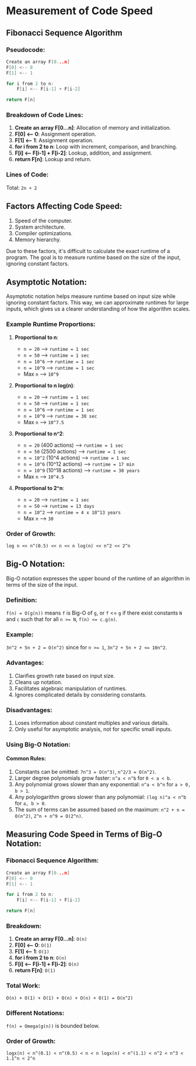 
# Measurement of Code Speed

## Fibonacci Sequence Algorithm

### Pseudocode:
```cpp
Create an array F[0...n]
F[0] <-- 0
F[1] <-- 1

for i from 2 to n:
    F[i] <-- F[i-1] + F[i-2]

return F[n]
```

### Breakdown of Code Lines:
1. **Create an array F[0...n]**: Allocation of memory and initialization.
2. **F[0] <-- 0**: Assignment operation.
3. **F[1] <-- 1**: Assignment operation.
4. **for i from 2 to n**: Loop with increment, comparison, and branching.
5. **F[i] <-- F[i-1] + F[i-2]**: Lookup, addition, and assignment.
6. **return F[n]**: Lookup and return.

### Lines of Code:
Total: `2n + 2`

## Factors Affecting Code Speed:
1. Speed of the computer.
2. System architecture.
3. Compiler optimizations.
4. Memory hierarchy.

Due to these factors, it's difficult to calculate the exact runtime of a program. The goal is to measure runtime based on the size of the input, ignoring constant factors.

## Asymptotic Notation:
Asymptotic notation helps measure runtime based on input size while ignoring constant factors. This way, we can approximate runtimes for large inputs, which gives us a clearer understanding of how the algorithm scales.

### Example Runtime Proportions:
1. **Proportional to n**:
    - `n = 20` --> `runtime = 1 sec`
    - `n = 50` --> `runtime = 1 sec`
    - `n = 10^6` --> `runtime = 1 sec`
    - `n = 10^9` --> `runtime = 1 sec`
    - Max `n` --> `10^9`

2. **Proportional to n log(n)**:
    - `n = 20` --> `runtime = 1 sec`
    - `n = 50` --> `runtime = 1 sec`
    - `n = 10^6` --> `runtime = 1 sec`
    - `n = 10^9` --> `runtime = 30 sec`
    - Max `n` --> `10^7.5`

3. **Proportional to n^2**:
    - `n = 20` (400 actions) --> `runtime = 1 sec`
    - `n = 50` (2500 actions) --> `runtime = 1 sec`
    - `n = 10^2` (10^4 actions) --> `runtime = 1 sec`
    - `n = 10^6` (10^12 actions) --> `runtime = 17 min`
    - `n = 10^9` (10^18 actions) --> `runtime = 30 years`
    - Max `n` --> `10^4.5`

4. **Proportional to 2^n**:
    - `n = 20` --> `runtime = 1 sec`
    - `n = 50` --> `runtime = 13 days`
    - `n = 10^2` --> `runtime = 4 x 10^13 years`
    - Max `n` --> `30`

### Order of Growth:
`log n << n^(0.5) << n << n log(n) << n^2 << 2^n`

## Big-O Notation:
Big-O notation expresses the upper bound of the runtime of an algorithm in terms of the size of the input.

### Definition:
`f(n) = O(g(n))` means `f` is Big-O of `g`, or `f` <= `g` if there exist constants `N` and `c` such that for all `n >= N`, `f(n) <= c.g(n)`.

### Example:
`3n^2 + 5n + 2 = O(n^2)` since for `n >= 1`, `3n^2 + 5n + 2 <= 10n^2`.

### Advantages:
1. Clarifies growth rate based on input size.
2. Cleans up notation.
3. Facilitates algebraic manipulation of runtimes.
4. Ignores complicated details by considering constants.

### Disadvantages:
1. Loses information about constant multiples and various details.
2. Only useful for asymptotic analysis, not for specific small inputs.

### Using Big-O Notation:

#### Common Rules:
1. Constants can be omitted: `7n^3 = O(n^3)`, `n^2/3 = O(n^2)`.
2. Larger degree polynomials grow faster: `n^a < n^b` for `0 < a < b`.
3. Any polynomial grows slower than any exponential: `n^a < b^n` for `a > 0, b > 1`.
4. Any polylogarithm grows slower than any polynomial: `(log n)^a < n^b` for `a, b > 0`.
5. The sum of terms can be assumed based on the maximum: `n^2 + n = O(n^2)`, `2^n + n^9 = O(2^n)`.

## Measuring Code Speed in Terms of Big-O Notation:
### Fibonacci Sequence Algorithm:
```cpp
Create an array F[0...n]
F[0] <-- 0
F[1] <-- 1

for i from 2 to n:
    F[i] <-- F[i-1] + F[i-2]

return F[n]
```

### Breakdown:
1. **Create an array F[0...n]**: `O(n)`
2. **F[0] <-- 0**: `O(1)`
3. **F[1] <-- 1**: `O(1)`
4. **for i from 2 to n**: `O(n)`
5. **F[i] <-- F[i-1] + F[i-2]**: `O(n)`
6. **return F[n]**: `O(1)`

### Total Work:
`O(n) + O(1) + O(1) + O(n) + O(n) + O(1) = O(n^2)`

### Different Notations:
`f(n) = Omega(g(n))` is bounded below.

### Order of Growth:
`logx(n) < n^(0.1) < n^(0.5) < n < n logx(n) < n^(1.1) < n^2 < n^3 < 1.1^n < 2^n`

